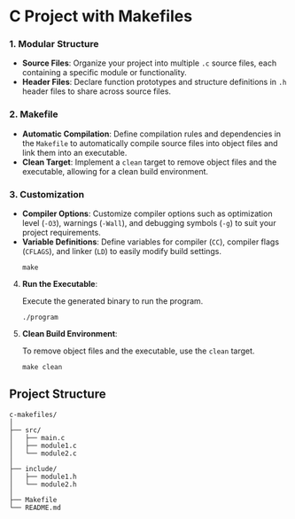 # C Project with Makefiles

### 1. Modular Structure

- **Source Files**: Organize your project into multiple `.c` source files, each containing a specific module or functionality.
- **Header Files**: Declare function prototypes and structure definitions in `.h` header files to share across source files.

### 2. Makefile

- **Automatic Compilation**: Define compilation rules and dependencies in the `Makefile` to automatically compile source files into object files and link them into an executable.
- **Clean Target**: Implement a `clean` target to remove object files and the executable, allowing for a clean build environment.

### 3. Customization

- **Compiler Options**: Customize compiler options such as optimization level (`-O3`), warnings (`-Wall`), and debugging symbols (`-g`) to suit your project requirements.
- **Variable Definitions**: Define variables for compiler (`CC`), compiler flags (`CFLAGS`), and linker (`LD`) to easily modify build settings.
   ```
   make
   ```

4. **Run the Executable**:

   Execute the generated binary to run the program.

   ```
   ./program
   ```

5. **Clean Build Environment**:

   To remove object files and the executable, use the `clean` target.

   ```
   make clean
   ```

## Project Structure

```
c-makefiles/
│
├── src/
│   ├── main.c
│   ├── module1.c
│   └── module2.c
│
├── include/
│   ├── module1.h
│   └── module2.h
│
├── Makefile
└── README.md
```

